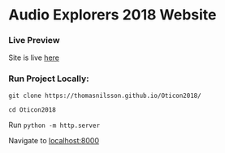 # Audio Explorers 2018 Website

### Live Preview
Site is live [here](https://thomasnilsson.github.io/Oticon2018/)

### Run Project Locally:

`git clone https://thomasnilsson.github.io/Oticon2018/`

`cd Oticon2018`

Run `python -m http.server`

Navigate to [localhost:8000](localhost:8000)